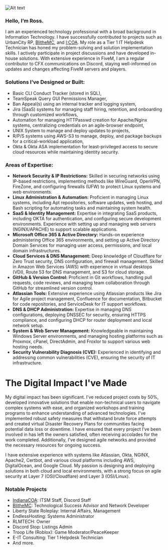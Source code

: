 ![Alt text](https://mike-uses.uploads.systems/eqwqa3yo.jpg)
 
### Hello, I’m Ross.

I am an experienced technology professional with a broad background in Information Technology. I have successfully contributed to projects such as UrbanCity RP, [BlitheMC](https://blithemc.co), and [I:COA](https://indianacoa.com/team). My role as a Tier 1 IT Helpdesk Technician has honed my problem-solving and solution implementation skills. I actively participate in project discussions and have developed in-house solutions. With extensive experience in FiveM, I am a regular contributor to CFX communications on Discord, staying well-informed on updates and changes affecting FiveM servers and players.

### Solutions I’ve Designed or Built:
- Basic CLI Conduct Tracker (stored in SQL),
- TeamSpeak Query GUI Permissions Manager,
- Ban Appeal(s) using an internal tracker and logging system,
- Jira (SaaS) systems for managing staff hiring, retention, and onboarding through customized workflows,
- Automation for managing HTTPasswd creation for Apache/Nginx systems, centralizing credentials on an agile-browser endpoint,
- UNIX System to manage and deploy updates to projects,
- R/P/S systems using AWS-S3 to manage, deploy, and package backups for a critical-workload application,
- Okta & Okta ASA implementation for least-privileged access to secure cloud resources while maintaining identity security.

### Areas of Expertise:

- **Network Security & IP Restrictions:** Skilled in securing networks using IP-based restrictions, implementing methods like WireGuard, OpenVPN, FireZone, and configuring firewalls (UFW) to protect Linux systems and web environments.
- **Linux Administration & Automation:** Proficient in managing Linux systems, including Apt repositories, software updates, web hosting, and Bash scripting for automating tasks and maintaining system health.
- **SaaS & Identity Management:** Expertise in integrating SaaS products, including OKTA for authentication, and configuring secure development environments. Experience with setting up and managing web servers (NGINX/APACHE) to support scalable applications.
- **Microsoft Office 365 & Active Directory:** Hands-on experience administering Office 365 environments, and setting up Active Directory Domain Services for managing user access, permissions, and local domain infrastructures.
- **Cloud Services & DNS Management:** Deep knowledge of Cloudflare for Zero Trust security, DNS configuration, and firewall management. Skilled in Amazon Web Services (AWS) with experience in virtual desktops (VDI), Route 53 for DNS management, and S3 for cloud storage.
- **GitHub & Version Control:** Proficient in Git workflows, handling pull requests, code reviews, and managing team collaboration through GitHub for streamlined version control.
- **Atlassian Tools:** Extensive experience using Atlassian products like Jira for Agile project management, Confluence for documentation, Bitbucket for code repositories, and ServiceDesk for IT support workflows.
- **DNS & DHCP Administration:** Expertise in managing DNS configurations, deploying DNSSEC for security, ensuring HTTPS compliance, and configuring DHCP for router deployment and local network setup.
- **System & Web Server Management:** Knowledgeable in maintaining Windows Server environments, and managing hosting platforms such as Proxmox, cPanel, DirectAdmin, and Froxlor to support various web hosting needs.
- **Security Vulnerability Diagnosis (CVE):** Experienced in identifying and addressing common vulnerabilities (CVE), ensuring the security of IT infrastructure.

# The Digital Impact I've Made
My digital impact has been significant. I've reduced project costs by 50%, developed innovative solutions that enable non-technical users to navigate complex systems with ease, and organized workshops and training programs to enhance understanding of advanced technologies. I've implemented robust safety measures that withstand brute force attempts and created virtual Disaster Recovery Plans for communities facing potential data loss or downtime. I have ensured that every project I’ve been involved in has left the owners satisfied, often receiving accolades for the work completed. Additionally, I've designed agile networks and provided the necessary resources for ongoing success.

I have extensive experience with systems like Atlassian, Okta, NGINX, Apache2, Certbot, and various cloud platforms including AWS, DigitalOcean, and Google Cloud. My passion is designing and deploying solutions in both cloud and local environments, with a strong focus on agile security at Layer 7 (OSI/Cloudflare) and Layer 3 (OSI/Linux).


### Notable Projects

- [IndianaCOA](https://indianacoa.com): ITSM Staff, Discord Staff
- [BlitheMC](https://blithemc.co): Technological Success Advisor and Network Developer
- Liberty State Roleplay: Internal Affairs, Management
- EndlessHosting: Systems Administrator
- RLMTECH: Owner
- Discord Stop: Listings Admin
- Troop Life (Roblox): Game Moderator/PeaceKeeper
- E-IT Consulting: Tier 1 Helpdesk Technician
- And more.
